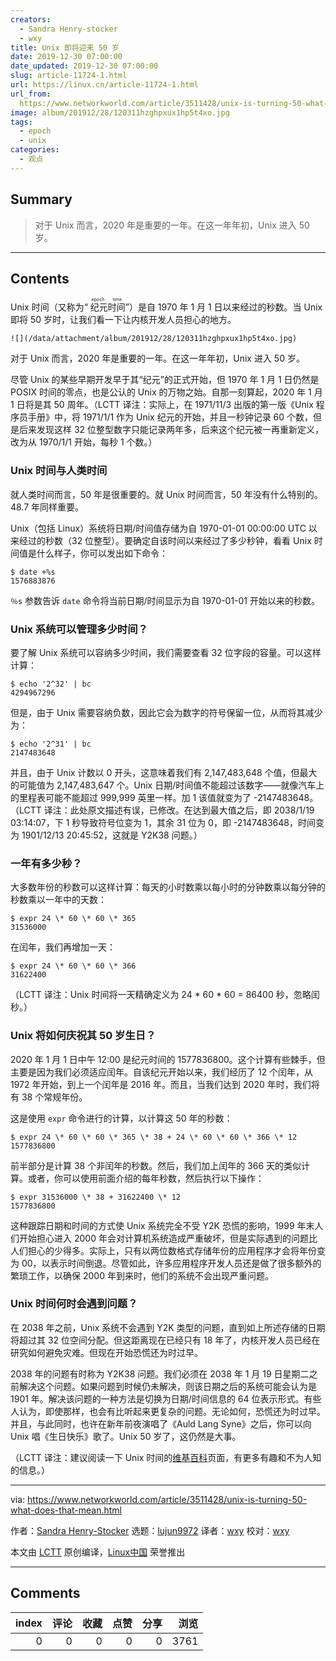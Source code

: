 ```yaml
---
creators:
  - Sandra Henry-stocker
  - wxy
title: Unix 即将迎来 50 岁
date: 2019-12-30 07:00:00
date_updated: 2019-12-30 07:00:00
slug: article-11724-1.html
url: https://linux.cn/article-11724-1.html
url_from: 
  https://www.networkworld.com/article/3511428/unix-is-turning-50-what-does-that-mean.html
image: album/201912/28/120311hzghpxux1hp5t4xo.jpg
tags:
  - epoch
  - unix
categories:
  - 观点
---
```


## Summary

> 对于 Unix 而言，2020 年是重要的一年。在这一年年初，Unix 进入 50 岁。

***

<!-- more -->

## Contents

Unix 时间（又称为“<ruby> 纪元时间 <rt>  epoch time </rt></ruby>”）是自 1970 年 1 月 1 日以来经过的秒数。当 Unix 即将 50 岁时，让我们看一下让内核开发人员担心的地方。

`![](/data/attachment/album/201912/28/120311hzghpxux1hp5t4xo.jpg)`

对于 Unix 而言，2020 年是重要的一年。在这一年年初，Unix 进入 50 岁。

尽管 Unix 的某些早期开发早于其“纪元”的正式开始，但 1970 年 1 月 1 日仍然是 POSIX 时间的零点，也是公认的 Unix 的万物之始。自那一刻算起，2020 年 1 月 1 日将是其 50 周年。（LCTT 译注：实际上，在 1971/11/3 出版的第一版《Unix 程序员手册》中，将 1971/1/1 作为 Unix 纪元的开始，并且一秒钟记录 60 个数，但是后来发现这样 32 位整型数字只能记录两年多，后来这个纪元被一再重新定义，改为从 1970/1/1 开始，每秒 1 个数。）

### Unix 时间与人类时间

就人类时间而言，50 年是很重要的。就 Unix 时间而言，50 年没有什么特别的。48.7 年同样重要。

Unix（包括 Linux）系统将日期/时间值存储为自 1970-01-01 00:00:00 UTC 以来经过的秒数（32 位整型）。要确定自该时间以来经过了多少秒钟，看看 Unix 时间值是什么样子，你可以发出如下命令：

```shell
$ date +%s
1576883876
```

`％s` 参数告诉 `date` 命令将当前日期/时间显示为自 1970-01-01 开始以来的秒数。

### Unix 系统可以管理多少时间？

要了解 Unix 系统可以容纳多少时间，我们需要查看 32 位字段的容量。可以这样计算：

```shell
$ echo '2^32' | bc
4294967296
```

但是，由于 Unix 需要容纳负数，因此它会为数字的符号保留一位，从而将其减少为：

```shell
$ echo '2^31' | bc
2147483648
```

并且，由于 Unix 计数以 0 开头，这意味着我们有 2,147,483,648 个值，但最大的可能值为 2,147,483,647 个。Unix 日期/时间值不能超过该数字——就像汽车上的里程表可能不能超过 999,999 英里一样。加 1 该值就变为了 -2147483648。（LCTT 译注：此处原文描述有误，已修改。在达到最大值之后，即 2038/1/19 03:14:07，下 1 秒导致符号位变为 1，其余 31 位为 0，即 -2147483648，时间变为 1901/12/13 20:45:52，这就是 Y2K38 问题。）

### 一年有多少秒？

大多数年份的秒数可以这样计算：每天的小时数乘以每小时的分钟数乘以每分钟的秒数乘以一年中的天数：

```shell
$ expr 24 \* 60 \* 60 \* 365
31536000
```

在闰年，我们再增加一天：

```shell
$ expr 24 \* 60 \* 60 \* 366
31622400
```

（LCTT 译注：Unix 时间将一天精确定义为 24 \* 60 \* 60 = 86400 秒，忽略闰秒。）

### Unix 将如何庆祝其 50 岁生日？

2020 年 1 月 1 日中午 12:00 是纪元时间的 1577836800。这个计算有些棘手，但主要是因为我们必须适应闰年。自该纪元开始以来，我们经历了 12 个闰年，从 1972 年开始，到上一个闰年是 2016 年。而且，当我们达到 2020 年时，我们将有 38 个常规年份。

这是使用 `expr` 命令进行的计算，以计算这 50 年的秒数：

```shell
$ expr 24 \* 60 \* 60 \* 365 \* 38 + 24 \* 60 \* 60 \* 366 \* 12
1577836800
```

前半部分是计算 38 个非闰年的秒数。然后，我们加上闰年的 366 天的类似计算。或者，你可以使用前面介绍的每年秒数，然后执行以下操作：

```shell
$ expr 31536000 \* 38 + 31622400 \* 12
1577836800
```

这种跟踪日期和时间的方式使 Unix 系统完全不受 Y2K 恐慌的影响，1999 年末人们开始担心进入 2000 年会对计算机系统造成严重破坏，但是实际遇到的问题比人们担心的少得多。实际上，只有以两位数格式存储年份的应用程序才会将年份变为 00，以表示时间倒退。尽管如此，许多应用程序开发人员还是做了很多额外的繁琐工作，以确保 2000 年到来时，他们的系统不会出现严重问题。

### Unix 时间何时会遇到问题？

在 2038 年之前，Unix 系统不会遇到 Y2K 类型的问题，直到如上所述存储的日期将超过其 32 位空间分配。但这距离现在已经只有 18 年了，内核开发人员已经在研究如何避免灾难。但现在开始恐慌还为时过早。

2038 年的问题有时称为 Y2K38 问题。我们必须在 2038 年 1 月 19 日星期二之前解决这个问题。如果问题到时候仍未解决，则该日期之后的系统可能会认为是 1901 年。解决该问题的一种方法是切换为日期/时间信息的 64 位表示形式。有些人认为，即使那样，也会有比听起来更复杂的问题。无论如何，恐慌还为时过早。并且，与此同时，也许在新年前夜演唱了《Auld Lang Syne》之后，你可以向 Unix 唱《生日快乐》歌了。Unix 50 岁了，这仍然是大事。

（LCTT 译注：建议阅读一下 Unix 时间的[维基百科](https://en.wikipedia.org/wiki/Unix_time)页面，有更多有趣和不为人知的信息。）

---

via: <https://www.networkworld.com/article/3511428/unix-is-turning-50-what-does-that-mean.html>

作者：[Sandra Henry-Stocker](https://www.networkworld.com/author/Sandra-Henry_Stocker/) 选题：[lujun9972](https://github.com/lujun9972) 译者：[wxy](https://github.com/wxy) 校对：[wxy](https://github.com/wxy)

本文由 [LCTT](https://github.com/LCTT/TranslateProject) 原创编译，[Linux中国](https://linux.cn/) 荣誉推出

***

## Comments


|   index |   评论 |   收藏 |   点赞 |   分享 |   浏览 |
|--------:|-------:|-------:|-------:|-------:|-------:|
|       0 |      0 |      0 |      0 |      0 |   3761 |
